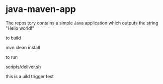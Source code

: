 # java-maven-app


The repository contains a simple Java application which outputs the string
"Hello world!"


to build

mvn clean install


to run

scripts/deliver.sh

this is a uild trigger test
